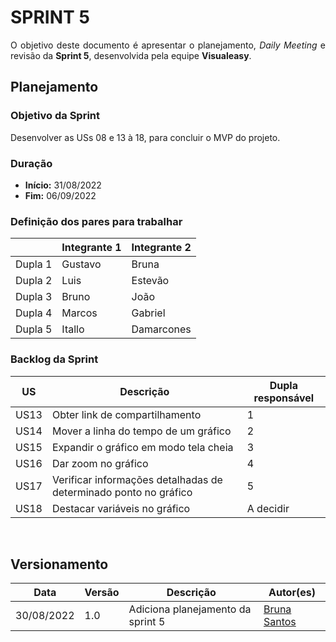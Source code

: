 # SPRINT 5

<p align = "justify">O objetivo deste documento é apresentar o planejamento, <i>Daily Meeting</i> e revisão da <b>Sprint 5</b>, desenvolvida pela equipe <b>Visualeasy</b>.</p>


## Planejamento

### Objetivo da Sprint

<p align = "justify">Desenvolver as USs 08 e 13 à 18, para concluir o MVP do projeto.</p>


### Duração

+ <b>Início:</b> 31/08/2022
+ <b>Fim:</b> 06/09/2022

### Definição dos pares para trabalhar

| |Integrante 1|Integrante 2|
|-|------------|------------|
|Dupla 1|Gustavo|Bruna|
|Dupla 2|Luis|Estevão|
|Dupla 3|Bruno|João|
|Dupla 4|Marcos|Gabriel|
|Dupla 5|Itallo|Damarcones|

### Backlog da Sprint

|US|Descrição|Dupla responsável|
|--|---------|-----------------|
|US13|Obter link de compartilhamento|1|
|US14|Mover a linha do tempo de um gráfico|2|
|US15|Expandir o gráfico em modo tela cheia|3|
|US16|Dar zoom no gráfico|4|
|US17|Verificar informações detalhadas de determinado ponto no gráfico|5|
|US18|Destacar variáveis no gráfico|A decidir|

<br>


<!-- 
## <i>Daily Meeting</i>

<p align = "justify"><i>Daily Meeting</i> de 31 de agosto de 2022 (Quarta-feira).</p>

 <object data="/scrum/daily/DAILY-17_08.pdf" type="application/pdf" width="690px" height="400px">
<embed src="/scrum/daily/DAILY-17_08.pdf">
        <p>Esse navegador não suporta arquivos em PDF. Por favor, faça o download do arquivo para visualizar: <a href="/scrum/daily/DAILY-17_08.pdf">Download PDF</a>.</p>
    </embed>
</object>

<br>


<p align = "justify"><i>Daily Meeting</i> de 01 de setembro de 2022 (Quinta-feira).</p>

<p align = "justify"><i>Daily Meeting</i> de 02 de setembro de 2022 (Sexta-feira).</p>

<p align = "justify"><i>Daily Meeting</i> de 03 de setembro de 2022 (Sábado).</p>

<p align = "justify"><i>Daily Meeting</i> de 05 de setembro de 2022 (Segunda-feira).</p>

<p align = "justify"><i>Daily Meeting</i> de 06 de setembro de 2022 (Terça-feira).</p>




## Revisão

### O que foi concluído nessa Sprint?

<p align = "justify"></p>


### Aspectos da Sprint

#### Aspectos positivos

<p align = "justify"></p>


#### Problemas/soluções

<p align = "justify"></p>


### O que vem a seguir?

<p align = "justify"></p>

<br> -->


## Versionamento

| Data | Versão | Descrição | Autor(es) |
|------|--------|-----------|-----------|
|30/08/2022|1.0 |Adiciona planejamento da sprint 5|[Bruna Santos](https://github.com/brunaalmeidasantos)|